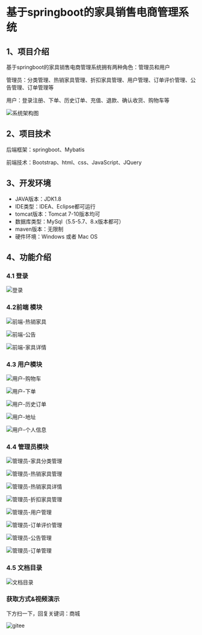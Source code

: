 # 基于springboot的家具销售电商管理系统

## 1、项目介绍

基于springboot的家具销售电商管理系统拥有两种角色：管理员和用户

管理员：分类管理、热销家具管理、折扣家具管理、用户管理、订单评价管理、公告管理、订单管理等

用户：登录注册、下单、历史订单、充值、退款、确认收货、购物车等

![系统架构图](https://s2.loli.net/2023/09/29/OUrP19W7LS3nMEH.jpg)


## 2、项目技术

后端框架：springboot、Mybatis

前端技术：Bootstrap、html、css、JavaScript、JQuery

## 3、开发环境

- JAVA版本：JDK1.8
- IDE类型：IDEA、Eclipse都可运行
- tomcat版本：Tomcat 7-10版本均可
- 数据库类型：MySql（5.5-5.7、8.x版本都可） 
- maven版本：无限制
- 硬件环境：Windows 或者 Mac OS


## 4、功能介绍

### 4.1 登录

![登录](https://s2.loli.net/2023/09/29/6ACfQhwoOJYPNpV.jpg)

### 4.2前端 模块

![前端-热销家具](https://s2.loli.net/2023/09/29/jRxhXmT1NnuoGDe.jpg)

![前端-公告](https://s2.loli.net/2023/09/29/wDY1BI7LTH6CSEd.jpg)

![前端-家具详情](https://s2.loli.net/2023/09/29/nfg862TXso1d3Pe.jpg)

### 4.3 用户模块

![用户-购物车](https://s2.loli.net/2023/09/29/PBfkJAHzs36bQUd.jpg)

![用户-下单](https://s2.loli.net/2023/09/29/c7OK1YyqbACl6u2.jpg)

![用户-历史订单](https://s2.loli.net/2023/09/29/SK2VoCfh6YTxciR.jpg)

![用户-地址](https://s2.loli.net/2023/09/29/mpALgWEqheMyvso.jpg)

![用户-个人信息](https://s2.loli.net/2023/09/29/J94eZMEvSyc8Hg3.jpg)

### 4.4 管理员模块

![管理员-家具分类管理](https://s2.loli.net/2023/09/29/b4oNHTDwBhgqRtQ.jpg)

![管理员-热销家具管理](https://s2.loli.net/2023/09/29/UmVICph7iNKL528.jpg)

![管理员-热销家具详情](https://s2.loli.net/2023/09/29/obNnE7QVG3lJswv.jpg)

![管理员-折扣家具管理](https://s2.loli.net/2023/09/29/bosO4BCQtxu7VlA.jpg)

![管理员-用户管理](https://s2.loli.net/2023/09/29/qToEjmhvOnlIBQV.jpg)

![管理员-订单评价管理](https://s2.loli.net/2023/09/29/lgmtD2Br8MYcKwp.jpg)

![管理员-公告管理](https://s2.loli.net/2023/09/29/5S4jCvlwAVsbdFR.jpg)

![管理员-订单管理](https://s2.loli.net/2023/09/29/8rNl2pmEbvaHQCA.jpg)

### 4.5 文档目录

![文档目录](https://s2.loli.net/2023/09/29/xc1UMG7kwvI43Dq.jpg)

### 获取方式&视频演示

下方扫一下，回复关键词：商城

![gitee](https://s2.loli.net/2023/09/29/51jRUuCt8zqGFDc.png)
